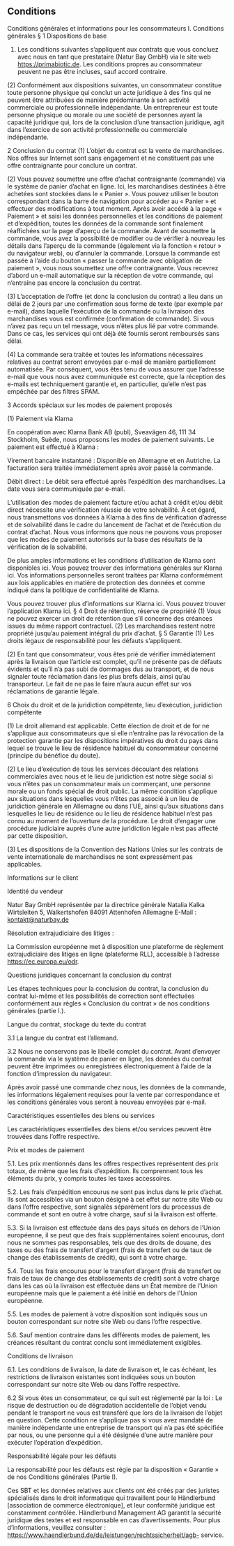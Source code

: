 ## Conditions

Conditions générales et informations pour les consommateurs I. Conditions générales
§ 1 Dispositions de base

1) Les conditions suivantes s’appliquent aux contrats que vous concluez avec nous en tant que prestataire (Natur Bay GmbH) via le site web https://primabiotic.de. Les conditions propres au consommateur peuvent ne pas être incluses, sauf accord contraire.

(2) Conformément aux dispositions suivantes, un consommateur constitue toute personne physique qui conclut un acte juridique à des fins qui ne peuvent être attribuées de manière prédominante à son activité commerciale ou professionnelle indépendante. Un entrepreneur est toute personne physique ou morale ou une société de personnes ayant la capacité juridique qui, lors de la conclusion d’une transaction juridique, agit dans l’exercice de son activité professionnelle ou commerciale indépendante.

2 Conclusion du contrat
(1) L’objet du contrat est la vente de marchandises.
Nos offres sur Internet sont sans engagement et ne constituent pas une offre contraignante pour conclure un contrat.

(2) Vous pouvez soumettre une offre d’achat contraignante (commande) via le système de panier d’achat en ligne.
Ici, les marchandises destinées à être achetées sont stockées dans le « Panier ». Vous pouvez utiliser le bouton correspondant dans la barre de navigation pour accéder au « Panier » et effectuer des modifications à tout moment. Après avoir accédé à la page « Paiement » et saisi les données personnelles et les conditions de paiement et d’expédition, toutes les données de la commande sont finalement réaffichées sur la page d’aperçu de la commande.
Avant de soumettre la commande, vous avez la possibilité de modifier ou de vérifier à nouveau les détails dans l’aperçu de la commande (également via la fonction « retour » du navigateur web), ou d’annuler la commande.
Lorsque la commande est passée à l’aide du bouton « passer la commande avec obligation de paiement », vous nous soumettez une offre contraignante.
Vous recevrez d’abord un e-mail automatique sur la réception de votre commande, qui n’entraîne pas encore la conclusion du contrat.

(3) L’acceptation de l’offre (et donc la conclusion du contrat) a lieu dans un délai de 2 jours par une confirmation sous forme de texte (par exemple par e-mail), dans laquelle l’exécution de la commande ou la livraison des marchandises vous est confirmée (confirmation de commande).
Si vous n’avez pas reçu un tel message, vous n’êtes plus lié par votre commande. Dans ce cas, les services qui ont déjà été fournis seront remboursés sans délai.

(4) La commande sera traitée et toutes les informations nécessaires relatives au contrat seront envoyées par e-mail de manière partiellement automatisée. Par conséquent, vous êtes tenu de vous assurer que l’adresse e-mail que vous nous avez communiquée est correcte, que la réception des e-mails est techniquement garantie et, en particulier, qu’elle n’est pas empêchée par des filtres SPAM.

3 Accords spéciaux sur les modes de paiement proposés

(1) Paiement via Klarna

En coopération avec Klarna Bank AB (publ), Sveavägen 46, 111 34 Stockholm, Suède, nous proposons les modes de paiement suivants. Le paiement est effectué à Klarna :

Virement bancaire instantané : Disponible en Allemagne et en Autriche. La facturation sera traitée immédiatement après avoir passé la commande.

Débit direct : Le débit sera effectué après l’expédition des marchandises. La date vous sera communiquée par e-mail.

L’utilisation des modes de paiement facture et/ou achat à crédit et/ou débit direct nécessite une vérification réussie de votre solvabilité. À cet égard, nous transmettons vos données à Klarna à des fins de vérification d’adresse et de solvabilité dans le cadre du lancement de l’achat et de l’exécution du contrat d’achat. Nous vous informons que nous ne pouvons vous proposer que les modes de paiement autorisés sur la base des résultats de la vérification de la solvabilité.

De plus amples informations et les conditions d’utilisation de Klarna sont disponibles ici. Vous pouvez trouver des informations générales sur Klarna ici. Vos informations personnelles seront traitées par Klarna conformément aux lois applicables en matière de protection des données et comme indiqué dans la politique de confidentialité de Klarna.

Vous pouvez trouver plus d’informations sur Klarna ici. Vous pouvez trouver l’application Klarna ici.
§ 4 Droit de rétention, réserve de propriété
(1) Vous ne pouvez exercer un droit de rétention que s’il concerne des créances issues du même rapport contractuel. (2) Les marchandises restent notre propriété jusqu’au paiement intégral du prix d’achat.
§ 5 Garantie
(1) Les droits légaux de responsabilité pour les défauts s’appliquent.

(2) En tant que consommateur, vous êtes prié de vérifier immédiatement après la livraison que l’article est complet, qu’il ne présente pas de défauts évidents et qu’il n’a pas subi de dommages dus au transport, et de nous signaler toute réclamation dans les plus brefs délais, ainsi qu’au transporteur. Le fait de ne pas le faire n’aura aucun effet sur vos réclamations de garantie légale.

6 Choix du droit et de la juridiction compétente, lieu d’exécution, juridiction compétente

(1) Le droit allemand est applicable. Cette élection de droit et de for ne s’applique aux consommateurs que si elle n’entraîne pas la révocation de la protection garantie par les dispositions impératives du droit du pays dans lequel se trouve le lieu de résidence habituel du consommateur concerné (principe du bénéfice du doute).

(2) Le lieu d’exécution de tous les services découlant des relations commerciales avec nous et le lieu de juridiction est notre siège social si vous n’êtes pas un consommateur mais un commerçant, une personne morale ou un fonds spécial de droit public.
La même condition s’applique aux situations dans lesquelles vous n’êtes pas associé à un lieu de juridiction générale en Allemagne ou dans l’UE, ainsi qu’aux situations dans lesquelles le lieu de résidence ou le lieu de résidence habituel n’est pas connu au moment de l’ouverture de la procédure. Le droit d’engager une procédure judiciaire auprès d’une autre juridiction légale n’est pas affecté par cette disposition.

(3) Les dispositions de la Convention des Nations Unies sur les contrats de vente internationale de marchandises ne sont expressément pas applicables.

Informations sur le client

Identité du vendeur

Natur Bay GmbH
représentée par la directrice générale Natalia Kalka 
Wirtsleiten 5, Walkertshofen
84091 Attenhofen
Allemagne
E-Mail : kontakt@naturbay.de

Résolution extrajudiciaire des litiges :

La Commission européenne met à disposition une plateforme de règlement extrajudiciaire des litiges en ligne (plateforme RLL), accessible à l’adresse https://ec.europa.eu/odr.

Questions juridiques concernant la conclusion du contrat

Les étapes techniques pour la conclusion du contrat, la conclusion du contrat lui-même et les possibilités de correction sont effectuées conformément aux règles « Conclusion du contrat » de nos conditions générales (partie I.).

Langue du contrat, stockage du texte du contrat

3.1 La langue du contrat est l’allemand.

3.2 Nous ne conservons pas le libellé complet du contrat. Avant d’envoyer la commande via le système de panier en ligne, les données du contrat peuvent être imprimées ou enregistrées électroniquement à l’aide de la fonction d’impression du navigateur. 

Après avoir passé une commande chez nous, les données de la commande, les informations légalement requises pour la vente par correspondance et les conditions générales vous seront à nouveau envoyées par e-mail.

Caractéristiques essentielles des biens ou services

Les caractéristiques essentielles des biens et/ou services peuvent être trouvées dans l’offre respective.

Prix et modes de paiement

5.1. Les prix mentionnés dans les offres respectives représentent des prix totaux, de même que les frais d’expédition. Ils comprennent tous les éléments du prix, y compris toutes les taxes accessoires.

5.2. Les frais d’expédition encourus ne sont pas inclus dans le prix d’achat. Ils sont accessibles via un bouton désigné à cet effet sur notre site Web ou dans l’offre respective, sont signalés séparément lors du processus de commande et sont en outre à votre charge, sauf si la livraison est offerte.

5.3. Si la livraison est effectuée dans des pays situés en dehors de l’Union européenne, il se peut que des frais supplémentaires soient encourus, dont nous ne sommes pas responsables, tels que des droits de douane, des taxes ou des frais de transfert d’argent (frais de transfert ou de taux de change des établissements de crédit), qui sont à votre charge.

5.4. Tous les frais encourus pour le transfert d’argent (frais de transfert ou frais de taux de change des établissements de crédit) sont à votre charge dans les cas où la livraison est effectuée dans un État membre de l’Union européenne mais que le paiement a été initié en dehors de l’Union européenne.

5.5. Les modes de paiement à votre disposition sont indiqués sous un bouton correspondant sur notre site Web ou dans l’offre respective.

5.6. Sauf mention contraire dans les différents modes de paiement, les créances résultant du contrat conclu sont immédiatement exigibles.

Conditions de livraison

6.1. Les conditions de livraison, la date de livraison et, le cas échéant, les restrictions de livraison existantes sont indiquées sous un bouton correspondant sur notre site Web ou dans l’offre respective.

6.2 Si vous êtes un consommateur, ce qui suit est réglementé par la loi : Le risque de destruction ou de dégradation accidentelle de l’objet vendu pendant le transport ne vous est transféré que lors de la livraison de l’objet en question. Cette condition ne s’applique pas si vous avez mandaté de manière indépendante une entreprise de transport qui n’a pas été spécifiée par nous, ou une personne qui a été désignée d’une autre manière pour exécuter l’opération d’expédition.

Responsabilité légale pour les défauts

La responsabilité pour les défauts est régie par la disposition « Garantie » de nos Conditions générales (Partie I).

Ces SBT et les données relatives aux clients ont été créés par des juristes spécialisés dans le droit informatique qui travaillent pour le Händlerbund [association de commerce électronique], et leur conformité juridique est constamment contrôlée. Händlerbund Management AG garantit la sécurité juridique des textes et est responsable en cas d’avertissements. Pour plus d’informations, veuillez consulter : https://www.haendlerbund.de/de/leistungen/rechtssicherheit/agb- service.
